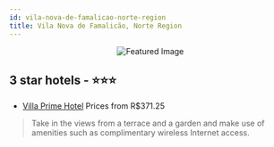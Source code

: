 ```yaml
---
id: vila-nova-de-famalicao-norte-region
title: Vila Nova de Famalicão, Norte Region
---
```


<center><img src="https://i.travelapi.com/hotels/35000000/34170000/34162100/34162039/426be7ec_z.jpg" alt="Featured Image" /></center>


##  3 star hotels - ⭐️⭐️⭐️

-    [Villa Prime Hotel](https://us.hurb.com/hotels/vila-nova-de-famalicao/villa-prime-hotel-JNP-JP473733?cmp=18055) Prices from R$371.25
   > Take in the views from a terrace and a garden and make use of amenities such as complimentary wireless Internet access.
